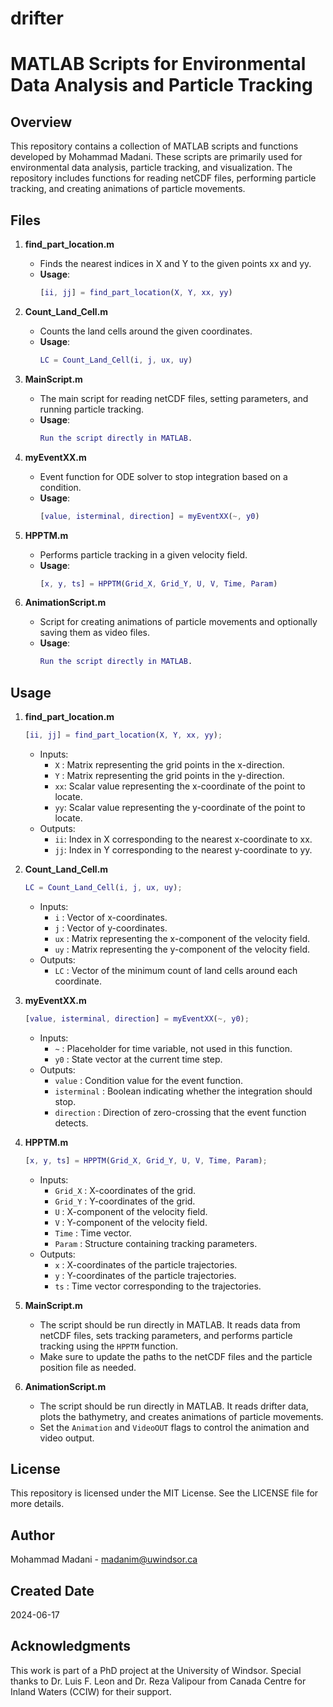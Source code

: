 # drifter
# MATLAB Scripts for Environmental Data Analysis and Particle Tracking

## Overview

This repository contains a collection of MATLAB scripts and functions developed by Mohammad Madani. These scripts are primarily used for environmental data analysis, particle tracking, and visualization. The repository includes functions for reading netCDF files, performing particle tracking, and creating animations of particle movements. 

## Files

1. **find_part_location.m**
    - Finds the nearest indices in X and Y to the given points xx and yy.
    - **Usage**: 
        ```matlab
        [ii, jj] = find_part_location(X, Y, xx, yy)
        ```

2. **Count_Land_Cell.m**
    - Counts the land cells around the given coordinates.
    - **Usage**: 
        ```matlab
        LC = Count_Land_Cell(i, j, ux, uy)
        ```

3. **MainScript.m**
    - The main script for reading netCDF files, setting parameters, and running particle tracking.
    - **Usage**: 
        ```matlab
        Run the script directly in MATLAB.
        ```

4. **myEventXX.m**
    - Event function for ODE solver to stop integration based on a condition.
    - **Usage**: 
        ```matlab
        [value, isterminal, direction] = myEventXX(~, y0)
        ```

5. **HPPTM.m**
    - Performs particle tracking in a given velocity field.
    - **Usage**: 
        ```matlab
        [x, y, ts] = HPPTM(Grid_X, Grid_Y, U, V, Time, Param)
        ```

6. **AnimationScript.m**
    - Script for creating animations of particle movements and optionally saving them as video files.
    - **Usage**: 
        ```matlab
        Run the script directly in MATLAB.
        ```

## Usage

1. **find_part_location.m**
    ```matlab
    [ii, jj] = find_part_location(X, Y, xx, yy);
    ```
    - Inputs:
        - `X` : Matrix representing the grid points in the x-direction.
        - `Y` : Matrix representing the grid points in the y-direction.
        - `xx`: Scalar value representing the x-coordinate of the point to locate.
        - `yy`: Scalar value representing the y-coordinate of the point to locate.
    - Outputs:
        - `ii`: Index in X corresponding to the nearest x-coordinate to xx.
        - `jj`: Index in Y corresponding to the nearest y-coordinate to yy.

2. **Count_Land_Cell.m**
    ```matlab
    LC = Count_Land_Cell(i, j, ux, uy);
    ```
    - Inputs:
        - `i`  : Vector of x-coordinates.
        - `j`  : Vector of y-coordinates.
        - `ux` : Matrix representing the x-component of the velocity field.
        - `uy` : Matrix representing the y-component of the velocity field.
    - Outputs:
        - `LC` : Vector of the minimum count of land cells around each coordinate.

3. **myEventXX.m**
    ```matlab
    [value, isterminal, direction] = myEventXX(~, y0);
    ```
    - Inputs:
        - `~`   : Placeholder for time variable, not used in this function.
        - `y0`  : State vector at the current time step.
    - Outputs:
        - `value`      : Condition value for the event function.
        - `isterminal` : Boolean indicating whether the integration should stop.
        - `direction`  : Direction of zero-crossing that the event function detects.

4. **HPPTM.m**
    ```matlab
    [x, y, ts] = HPPTM(Grid_X, Grid_Y, U, V, Time, Param);
    ```
    - Inputs:
        - `Grid_X` : X-coordinates of the grid.
        - `Grid_Y` : Y-coordinates of the grid.
        - `U`      : X-component of the velocity field.
        - `V`      : Y-component of the velocity field.
        - `Time`   : Time vector.
        - `Param`  : Structure containing tracking parameters.
    - Outputs:
        - `x`       : X-coordinates of the particle trajectories.
        - `y`       : Y-coordinates of the particle trajectories.
        - `ts`      : Time vector corresponding to the trajectories.

5. **MainScript.m**
    - The script should be run directly in MATLAB. It reads data from netCDF files, sets tracking parameters, and performs particle tracking using the `HPPTM` function.
    - Make sure to update the paths to the netCDF files and the particle position file as needed.

6. **AnimationScript.m**
    - The script should be run directly in MATLAB. It reads drifter data, plots the bathymetry, and creates animations of particle movements.
    - Set the `Animation` and `VideoOUT` flags to control the animation and video output.

## License

This repository is licensed under the MIT License. See the LICENSE file for more details.

## Author

Mohammad Madani - madanim@uwindsor.ca

## Created Date

2024-06-17

## Acknowledgments

This work is part of a PhD project at the University of Windsor. Special thanks to Dr. Luis F. Leon and Dr. Reza Valipour from Canada Centre for Inland Waters (CCIW) for their support.

